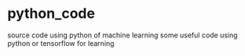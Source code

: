 # python_code
source code using python of machine learning
some useful code using python or tensorflow for learning
